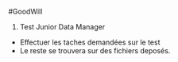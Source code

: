 #GoodWill

1. Test Junior Data Manager
* Effectuer les taches demandées sur le test
* Le reste se trouvera sur des fichiers deposés.